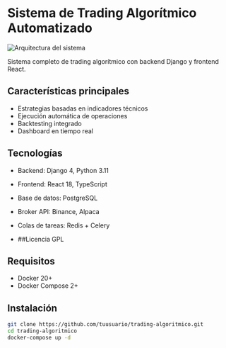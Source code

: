 # Sistema de Trading Algorítmico Automatizado

![Arquitectura del sistema](docs/architecture.png)

Sistema completo de trading algorítmico con backend Django y frontend React.

## Características principales
- Estrategias basadas en indicadores técnicos
- Ejecución automática de operaciones
- Backtesting integrado
- Dashboard en tiempo real

## Tecnologías
- Backend: Django 4, Python 3.11
- Frontend: React 18, TypeScript
- Base de datos: PostgreSQL
- Broker API: Binance, Alpaca
- Colas de tareas: Redis + Celery

- ##Licencia GPL

## Requisitos
- Docker 20+
- Docker Compose 2+

## Instalación
```bash
git clone https://github.com/tuusuario/trading-algoritmico.git
cd trading-algoritmico
docker-compose up -d
